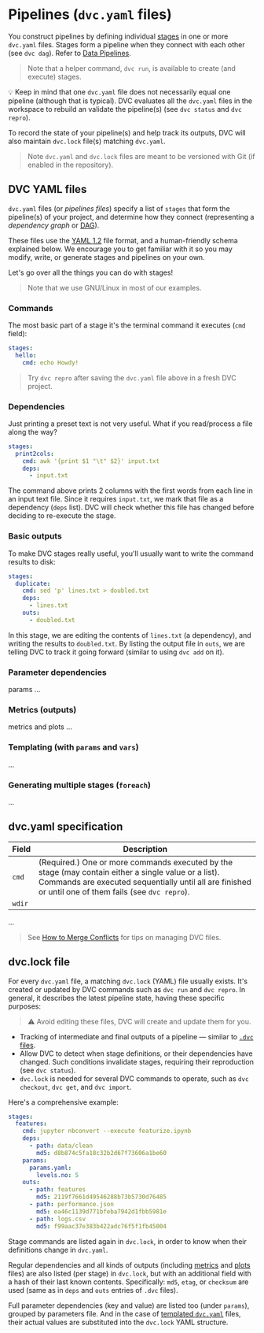 # Pipelines (`dvc.yaml` files)

You construct pipelines by defining individual
[stages](/doc/command-reference/run) in one or more `dvc.yaml` files. Stages
form a pipeline when they connect with each other (see `dvc dag`). Refer to
[Data Pipelines](/doc/start/data-pipelines).

> Note that a helper command, `dvc run`, is available to create (and execute)
> stages.

💡 Keep in mind that one `dvc.yaml` file does not necessarily equal one pipeline
(although that is typical). DVC evaluates all the `dvc.yaml` files in the
<abbr>workspace</abbr> to rebuild an validate the pipeline(s) (see `dvc status`
and `dvc repro`).

To record the state of your pipeline(s) and help track its <abbr>outputs</abbr>,
DVC will also maintain `dvc.lock` file(s) matching `dvc.yaml`.

> Note `dvc.yaml` and `dvc.lock` files are meant to be versioned with Git (if
> enabled in the <abbr>repository</abbr>).

## DVC YAML files

`dvc.yaml` files (or _pipelines files_) specify a list of `stages` that form the
pipeline(s) of your project, and determine how they connect (representing a
_dependency graph_ or [DAG](/doc/command-reference/dag)).

These files use the [YAML 1.2](https://yaml.org/) file format, and a
human-friendly schema explained below. We encourage you to get familiar with it
so you may modify, write, or generate stages and pipelines on your own.

Let's go over all the things you can do with stages!

> Note that we use GNU/Linux in most of our examples.

### Commands

The most basic part of a stage it's the terminal command it executes (`cmd`
field):

```yaml
stages:
  hello:
    cmd: echo Howdy!
```

> Try `dvc repro` after saving the `dvc.yaml` file above in a fresh <abbr>DVC
> project</abbr>.

### Dependencies

Just printing a preset text is not very useful. What if you read/process a file
along the way?

```yaml
stages:
  print2cols:
    cmd: awk '{print $1 "\t" $2}' input.txt
    deps:
      - input.txt
```

The command above prints 2 columns with the first words from each line in an
input text file. Since it requires `input.txt`, we mark that file as a
<abbr>dependency</abbr> (`deps` list). DVC will check whether this file has
changed before deciding to re-execute the stage.

### Basic outputs

To make DVC stages really useful, you'll usually want to write the command
results to disk:

```yaml
stages:
  duplicate:
    cmd: sed 'p' lines.txt > doubled.txt
    deps:
      - lines.txt
    outs:
      - doubled.txt
```

In this stage, we are editing the contents of `lines.txt` (a dependency), and
writing the results to `doubled.txt`. By listing the <abbr>output</abbr> file in
`outs`, we are telling DVC to track it going forward (similar to using `dvc add`
on it).

### Parameter dependencies

params ...

### Metrics (outputs)

metrics and plots ...

### Templating (with `params` and `vars`)

...

### Generating multiple stages (`foreach`)

...

## dvc.yaml specification

| Field  | Description                                                                                                                                                                                                   |
| ------ | ------------------------------------------------------------------------------------------------------------------------------------------------------------------------------------------------------------- |
| `cmd`  | (Required.) One or more commands executed by the stage (may contain either a single value or a list). Commands are executed sequentially until all are finished or until one of them fails (see `dvc repro`). |
| `wdir` |                                                                                                                                                                                                               |

...

> See [How to Merge Conflicts](/doc/user-guide/how-to/merge-conflicts) for tips
> on managing DVC files.

## dvc.lock file

For every `dvc.yaml` file, a matching `dvc.lock` (YAML) file usually exists.
It's created or updated by DVC commands such as `dvc run` and `dvc repro`. In
general, it describes the latest pipeline state, having these specific purposes:

> ⚠️ Avoid editing these files, DVC will create and update them for you.

- Tracking of intermediate and final <abbr>outputs</abbr> of a pipeline —
  similar to [`.dvc` files](#dvc-files).
- Allow DVC to detect when stage definitions, or their <abbr>dependencies</abbr>
  have changed. Such conditions invalidate stages, requiring their reproduction
  (see `dvc status`).
- `dvc.lock` is needed for several DVC commands to operate, such as
  `dvc checkout`, `dvc get`, and `dvc import`.

Here's a comprehensive example:

```yaml
stages:
  features:
    cmd: jupyter nbconvert --execute featurize.ipynb
    deps:
      - path: data/clean
        md5: d8b874c5fa18c32b2d67f73606a1be60
    params:
      params.yaml:
        levels.no: 5
    outs:
      - path: features
        md5: 2119f7661d49546288b73b5730d76485
      - path: performance.json
        md5: ea46c1139d771bfeba7942d1fbb5981e
      - path: logs.csv
        md5: f99aac37e383b422adc76f5f1fb45004
```

Stage commands are listed again in `dvc.lock`, in order to know when their
definitions change in `dvc.yaml`.

Regular <abbr>dependencies</abbr> and all kinds of <abbr>outputs</abbr>
(including [metrics](/doc/command-reference/metrics) and
[plots](/doc/command-reference/plots) files) are also listed (per stage) in
`dvc.lock`, but with an additional field with a hash of their last known
contents. Specifically: `md5`, `etag`, or `checksum` are used (same as in `deps`
and `outs` entries of `.dvc` files).

Full <abbr>parameter dependencies</abbr> (key and value) are listed too (under
`params`), grouped by parameters file. And in the case of
[templated `dvc.yaml`](/doc/user-guide/dvc-files/advanced-dvc.yaml) files, their
actual values are substituted into the `dvc.lock` YAML structure.
